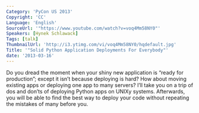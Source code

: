 ```yaml
---
Category: 'PyCon US 2013'
Copyright: 'CC'
Language: 'English'
SourceUrl: '"https://www.youtube.com/watch?v=voq4Mm58NY0"'
Speakers: [Hynek Schlawack]
Tags: [talk]
ThumbnailUrl: 'http://i3.ytimg.com/vi/voq4Mm58NY0/hqdefault.jpg'
Title: '"Solid Python Application Deployments For Everybody"'
date: '2013-03-16'
---
```

Do you dread the moment when your shiny new application is “ready for production”; except it isn’t because deploying is hard? How about moving existing apps or deploying one app to many servers? I’ll take you on a trip of dos and don’ts of deploying Python apps on UNIXy systems. Afterwards, you will be able to find the best way to deploy your code without repeating the mistakes of many before you.